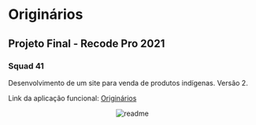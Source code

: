 # Originários
## Projeto Final - Recode Pro 2021
### Squad 41

Desenvolvimento de um site para venda de produtos indígenas. Versão 2.

Link da aplicação funcional: <a href="https://originariosapp.azurewebsites.net/" target="_blank">Originários</a>

<div align="center">
  <img alt="readme" title="readme" src="./gif/readme.gif"/>
</div>
